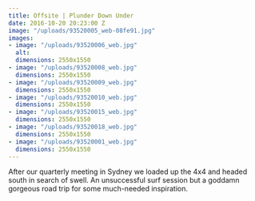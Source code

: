 ```yaml
---
title: Offsite | Plunder Down Under
date: 2016-10-20 20:23:00 Z
image: "/uploads/93520005_web-08fe91.jpg"
images:
- image: "/uploads/93520006_web.jpg"
  alt: 
  dimensions: 2550x1550
- image: "/uploads/93520008_web.jpg"
  dimensions: 2550x1550
- image: "/uploads/93520009_web.jpg"
  dimensions: 2550x1550
- image: "/uploads/93520010_web.jpg"
  dimensions: 2550x1550
- image: "/uploads/93520015_web.jpg"
  dimensions: 2550x1550
- image: "/uploads/93520018_web.jpg"
  dimensions: 2550x1550
- image: "/uploads/93520001_web.jpg"
  dimensions: 2550x1550
---
```


After our quarterly meeting in Sydney we loaded up the 4x4 and headed south in search of swell. An unsuccessful surf session but a goddamn gorgeous road trip for some much-needed inspiration.